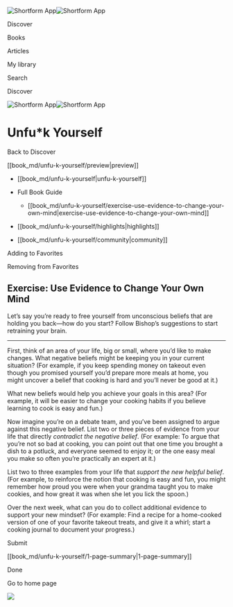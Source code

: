 ![Shortform App](/img/logo.36a2399e.svg)![Shortform App](/img/logo-dark.70c1b072.svg)

Discover

Books

Articles

My library

Search

Discover

![Shortform App](/img/logo.36a2399e.svg)![Shortform App](/img/logo-dark.70c1b072.svg)

# Unfu*k Yourself

Back to Discover

[[book_md/unfu-k-yourself/preview|preview]]

  * [[book_md/unfu-k-yourself|unfu-k-yourself]]
  * Full Book Guide

    * [[book_md/unfu-k-yourself/exercise-use-evidence-to-change-your-own-mind|exercise-use-evidence-to-change-your-own-mind]]
  * [[book_md/unfu-k-yourself/highlights|highlights]]
  * [[book_md/unfu-k-yourself/community|community]]



Adding to Favorites 

Removing from Favorites 

## Exercise: Use Evidence to Change Your Own Mind

Let’s say you’re ready to free yourself from unconscious beliefs that are holding you back—how do you start? Follow Bishop’s suggestions to start retraining your brain.

* * *

First, think of an area of your life, big or small, where you’d like to make changes. What negative beliefs might be keeping you in your current situation? (For example, if you keep spending money on takeout even though you promised yourself you’d prepare more meals at home, you might uncover a belief that cooking is hard and you’ll never be good at it.)

What new beliefs would help you achieve your goals in this area? (For example, it will be easier to change your cooking habits if you believe learning to cook is easy and fun.)

Now imagine you’re on a debate team, and you’ve been assigned to argue against this negative belief. List two or three pieces of evidence from your life that directly _contradict the negative belief_. (For example: To argue that you’re not so bad at cooking, you can point out that one time you brought a dish to a potluck, and everyone seemed to enjoy it; or the one easy meal you make so often you’re practically an expert at it.)

List two to three examples from your life that _support the new helpful belief_. (For example, to reinforce the notion that cooking is easy and fun, you might remember how proud you were when your grandma taught you to make cookies, and how great it was when she let you lick the spoon.)

Over the next week, what can you do to collect additional evidence to support your new mindset? (For example: Find a recipe for a home-cooked version of one of your favorite takeout treats, and give it a whirl; start a cooking journal to document your progress.)

Submit 

[[book_md/unfu-k-yourself/1-page-summary|1-page-summary]]

Done

Go to home page 

![](https://bat.bing.com/action/0?ti=56018282&Ver=2&mid=92c7e0e8-23d3-4496-9f2e-8c49ff4b2776&sid=72e6e650642c11eeb2dd2161d176fe8d&vid=72e70890642c11eeb72d79fe7b6df2c6&vids=0&msclkid=N&pi=0&lg=en-US&sw=800&sh=600&sc=24&nwd=1&tl=Shortform%20%7C%20Book&p=https%3A%2F%2Fwww.shortform.com%2Fapp%2Fbook%2Funfu-k-yourself%2Fexercise-use-evidence-to-change-your-own-mind&r=&lt=984&evt=pageLoad&sv=1&rn=717739)
